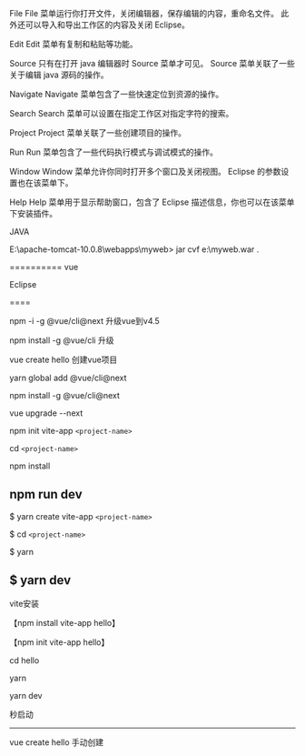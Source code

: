 

File	File 菜单运行你打开文件，关闭编辑器，保存编辑的内容，重命名文件。 此外还可以导入和导出工作区的内容及关闭 Eclipse。

Edit	Edit 菜单有复制和粘贴等功能。

Source	只有在打开 java 编辑器时 Source 菜单才可见。 Source 菜单关联了一些关于编辑 java 源码的操作。

Navigate	Navigate 菜单包含了一些快速定位到资源的操作。

Search	Search 菜单可以设置在指定工作区对指定字符的搜索。

Project	Project 菜单关联了一些创建项目的操作。

Run	Run 菜单包含了一些代码执行模式与调试模式的操作。

Window	Window 菜单允许你同时打开多个窗口及关闭视图。 Eclipse 的参数设置也在该菜单下。

Help	Help 菜单用于显示帮助窗口，包含了 Eclipse 描述信息，你也可以在该菜单下安装插件。

JAVA

E:\apache-tomcat-10.0.8\webapps\myweb> jar cvf e:\myweb.war .

==========
vue

Eclipse

====

npm -i -g @vue/cli@next   升级vue到v4.5

npm install -g @vue/cli  升级

vue create hello 创建vue项目

<script src="https://unpkg.com/vue@next"></script>

yarn global add @vue/cli@next

npm install -g @vue/cli@next

vue upgrade --next

npm init vite-app `<project-name>`

cd `<project-name>`

npm install

npm run dev
-----------

$ yarn create vite-app `<project-name>`

$ cd `<project-name>`

$ yarn

$ yarn dev
----------

vite安装

【npm install vite-app hello】

【npm init vite-app hello】

cd hello

yarn

yarn dev

秒启动

---

vue create hello  手动创建
